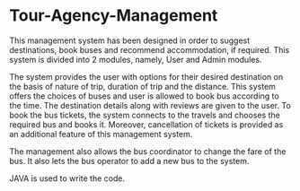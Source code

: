 # Tour-Agency-Management
This management system has been designed in order to suggest destinations, book buses and
recommend accommodation, if required.
This system is divided into 2 modules, namely, User and Admin modules.

The system provides the user with options for their desired destination on the basis of nature of
trip, duration of trip and the distance. This system offers the choices of buses and user is
allowed to book bus according to the time. The destination details along with reviews are given
to the user. To book the bus tickets, the system connects to the travels and chooses the required
bus and books it. Moreover, cancellation of tickets is provided as an additional feature of this
management system.

The management also allows the bus coordinator to change the fare of the bus. It also lets the
bus operator to add a new bus to the system.

JAVA is used to write the code.
